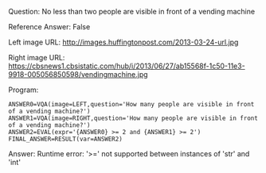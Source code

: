 Question: No less than two people are visible in front of a vending machine

Reference Answer: False

Left image URL: http://images.huffingtonpost.com/2013-03-24-url.jpg

Right image URL: https://cbsnews1.cbsistatic.com/hub/i/2013/06/27/ab15568f-1c50-11e3-9918-005056850598/vendingmachine.jpg

Program:

```
ANSWER0=VQA(image=LEFT,question='How many people are visible in front of a vending machine?')
ANSWER1=VQA(image=RIGHT,question='How many people are visible in front of a vending machine?')
ANSWER2=EVAL(expr='{ANSWER0} >= 2 and {ANSWER1} >= 2')
FINAL_ANSWER=RESULT(var=ANSWER2)
```
Answer: Runtime error: '>=' not supported between instances of 'str' and 'int'


